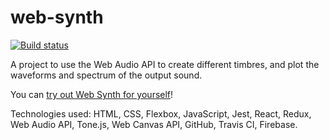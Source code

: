 # web-synth

[![Build status](https://travis-ci.org/davidryan59/web-synth.svg?master)](https://travis-ci.org/davidryan59)

A project to use the Web Audio API to create different timbres, and plot the waveforms and spectrum of the output sound.

You can [try out Web Synth for yourself](https://web-synth.web.app)!

Technologies used: HTML, CSS, Flexbox, JavaScript, Jest, React, Redux, Web Audio API, Tone.js, Web Canvas API, GitHub, Travis CI, Firebase.
